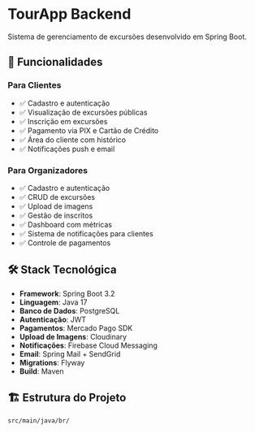 # TourApp Backend

Sistema de gerenciamento de excursões desenvolvido em Spring Boot.

## 🚀 Funcionalidades

### Para Clientes
- ✅ Cadastro e autenticação
- ✅ Visualização de excursões públicas
- ✅ Inscrição em excursões
- ✅ Pagamento via PIX e Cartão de Crédito
- ✅ Área do cliente com histórico
- ✅ Notificações push e email

### Para Organizadores
- ✅ Cadastro e autenticação
- ✅ CRUD de excursões
- ✅ Upload de imagens
- ✅ Gestão de inscritos
- ✅ Dashboard com métricas
- ✅ Sistema de notificações para clientes
- ✅ Controle de pagamentos

## 🛠 Stack Tecnológica

- **Framework**: Spring Boot 3.2
- **Linguagem**: Java 17
- **Banco de Dados**: PostgreSQL
- **Autenticação**: JWT
- **Pagamentos**: Mercado Pago SDK
- **Upload de Imagens**: Cloudinary
- **Notificações**: Firebase Cloud Messaging
- **Email**: Spring Mail + SendGrid
- **Migrations**: Flyway
- **Build**: Maven

## 🏗 Estrutura do Projeto

```
src/main/java/br/